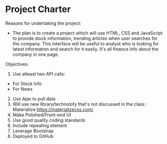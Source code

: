 # Project Charter

Reasons for undertaking the project:

- The plan is to create a project which will use HTML, CSS and JavaScript to provide stock information, trending articles when user searches for the company. This interface will be useful to analyst who is looking for latest information and search for it easily.  It's all finance info about the company in one page.

Objectives:
1. Use atleast two API calls:
  - For Stock Info 
  - For News
2. Use Ajax to pull data
3. Will use new library/technolofy that's not discussed in the class : Materialize https://materializecss.com/
4. Make Polished/Front-end UI
5. Use good quality coding standards
6. Include repeating element
7. Leverage Bootstrap
8. Deployed to GitHub



